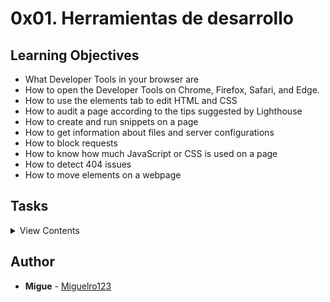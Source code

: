 # 0x01. Herramientas de desarrollo

## Learning Objectives

- What Developer Tools in your browser are
- How to open the Developer Tools on Chrome, Firefox, Safari, and Edge.
- How to use the elements tab to edit HTML and CSS
- How to audit a page according to the tips suggested by Lighthouse
- How to create and run snippets on a page
- How to get information about files and server configurations
- How to block requests
- How to know how much JavaScript or CSS is used on a page
- How to detect 404 issues
- How to move elements on a webpage

## Tasks

<details>
<summary>View Contents</summary>

### [0. Responsive device mandatory](./0-responsive_device.png)
* Go to https://dev-tools.hbtn.info/

* Take a screenshot of the website using the device toolbar Choose iPhone X and show the size in your screenshot

</details>

## Author

- **Migue** - [Miguelro123](https://github.com/Miguelro123)
